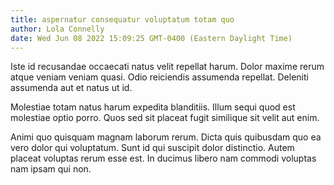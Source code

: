 ```yaml
---
title: aspernatur consequatur voluptatum totam quo
author: Lola Connelly
date: Wed Jun 08 2022 15:09:25 GMT-0400 (Eastern Daylight Time)
---
```

Iste id recusandae occaecati natus velit repellat harum. Dolor maxime rerum atque veniam veniam quasi. Odio reiciendis assumenda repellat. Deleniti assumenda aut et natus ut id.

 Molestiae totam natus harum expedita blanditiis. Illum sequi quod est molestiae optio porro. Quos sed sit placeat fugit similique sit velit aut enim.

 Animi quo quisquam magnam laborum rerum. Dicta quis quibusdam quo ea vero dolor qui voluptatum. Sunt id qui suscipit dolor distinctio. Autem placeat voluptas rerum esse est. In ducimus libero nam commodi voluptas nam ipsam qui non.